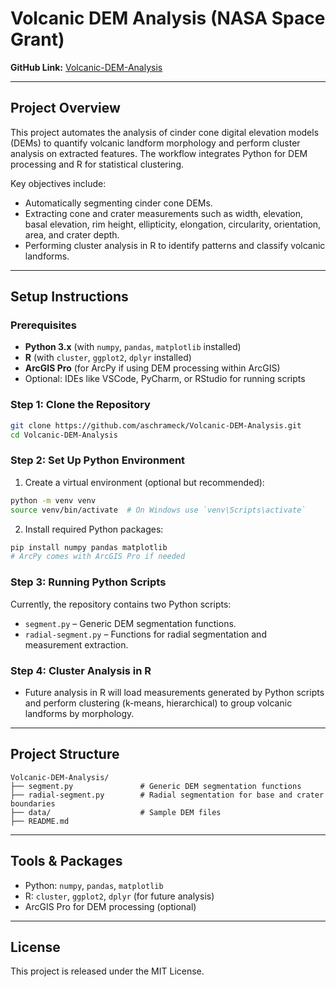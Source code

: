 # Volcanic DEM Analysis (NASA Space Grant)

**GitHub Link:** [Volcanic-DEM-Analysis](https://github.com/aschrameck/Volcanic-DEM-Analysis)

---

## Project Overview

This project automates the analysis of cinder cone digital elevation models (DEMs) to quantify volcanic landform morphology and perform cluster analysis on extracted features. The workflow integrates Python for DEM processing and R for statistical clustering.

Key objectives include:

* Automatically segmenting cinder cone DEMs.
* Extracting cone and crater measurements such as width, elevation, basal elevation, rim height, ellipticity, elongation, circularity, orientation, area, and crater depth.
* Performing cluster analysis in R to identify patterns and classify volcanic landforms.

---

## Setup Instructions

### Prerequisites

* **Python 3.x** (with `numpy`, `pandas`, `matplotlib` installed)
* **R** (with `cluster`, `ggplot2`, `dplyr` installed)
* **ArcGIS Pro** (for ArcPy if using DEM processing within ArcGIS)
* Optional: IDEs like VSCode, PyCharm, or RStudio for running scripts

### Step 1: Clone the Repository

```bash
git clone https://github.com/aschrameck/Volcanic-DEM-Analysis.git
cd Volcanic-DEM-Analysis
```

### Step 2: Set Up Python Environment

1. Create a virtual environment (optional but recommended):

```bash
python -m venv venv
source venv/bin/activate  # On Windows use `venv\Scripts\activate`
```

2. Install required Python packages:

```bash
pip install numpy pandas matplotlib
# ArcPy comes with ArcGIS Pro if needed
```

### Step 3: Running Python Scripts

Currently, the repository contains two Python scripts:

* `segment.py` – Generic DEM segmentation functions.
* `radial-segment.py` – Functions for radial segmentation and measurement extraction.

### Step 4: Cluster Analysis in R

* Future analysis in R will load measurements generated by Python scripts and perform clustering (k-means, hierarchical) to group volcanic landforms by morphology.

---

## Project Structure

```
Volcanic-DEM-Analysis/
├── segment.py               # Generic DEM segmentation functions
├── radial-segment.py        # Radial segmentation for base and crater boundaries
├── data/                    # Sample DEM files
├── README.md
```

---

## Tools & Packages

* Python: `numpy`, `pandas`, `matplotlib`
* R: `cluster`, `ggplot2`, `dplyr` (for future analysis)
* ArcGIS Pro for DEM processing (optional)

---

## License

This project is released under the MIT License.
